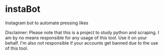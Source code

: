 # instaBot
Instagram bot to automate pressing likes

Disclaimer: Please note that this is a project to study python and scraping. I am by no means responsible for any usage of this tool. Use it on your behalf. I'm also not responsible if your accounts get banned due to the use of this tool.
